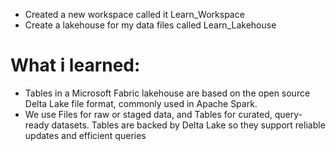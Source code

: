 - Created a new workspace called it Learn_Workspace
- Create a lakehouse  for my  data files called Learn_Lakehouse

# What i learned:

- Tables in a Microsoft Fabric lakehouse are based on the open source Delta Lake file format, commonly used in Apache Spark.
- We use Files for raw or staged data, and Tables for curated, query-ready datasets. Tables are backed by Delta Lake so they support reliable updates and efficient queries


